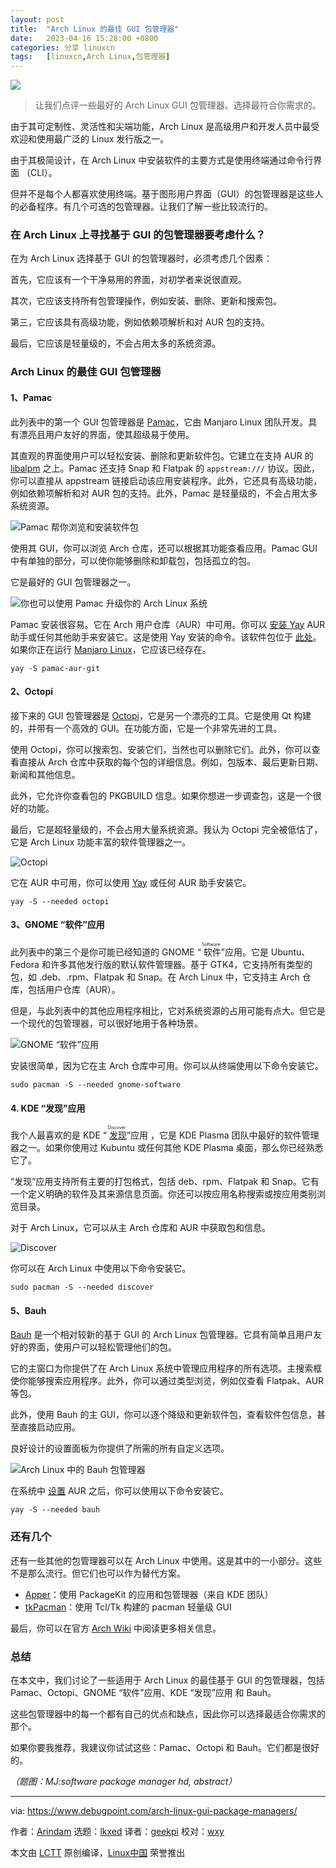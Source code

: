```yaml
---
layout: post
title:	"Arch Linux 的最佳 GUI 包管理器"
date:	2023-04-16 15:28:00 +0800 
categories:	分享 linuxcn 
tags:	[linuxcn,Arch Linux,包管理器]
---
```



![](/Asserts/Images/album/202304/16/152829wbmjtg5fgjiyf4lt.jpg)



> 
> 让我们点评一些最好的 Arch Linux GUI 包管理器。选择最符合你需求的。
> 
> 
> 


由于其可定制性、灵活性和尖端功能，Arch Linux 是高级用户和开发人员中最受欢迎和使用最广泛的 Linux 发行版之一。


由于其极简设计，在 Arch Linux 中安装软件的主要方式是使用终端通过命令行界面 （CLI）。


但并不是每个人都喜欢使用终端。基于图形用户界面（GUI）的包管理器是这些人的必备程序。有几个可选的包管理器。让我们了解一些比较流行的。


### 在 Arch Linux 上寻找基于 GUI 的包管理器要考虑什么？


在为 Arch Linux 选择基于 GUI 的包管理器时，必须考虑几个因素：


首先，它应该有一个干净易用的界面，对初学者来说很直观。


其次，它应该支持所有包管理操作，例如安装、删除、更新和搜索包。


第三，它应该具有高级功能，例如依赖项解析和对 AUR 包的支持。


最后，它应该是轻量级的，不会占用太多的系统资源。


### Arch Linux 的最佳 GUI 包管理器


#### 1、Pamac


此列表中的第一个 GUI 包管理器是 [Pamac](https://wiki.manjaro.org/index.php/Pamac)，它由 Manjaro Linux 团队开发。具有漂亮且用户友好的界面，使其超级易于使用。


其直观的界面使用户可以轻松安装、删除和更新软件包。它建立在支持 AUR 的 [libalpm](https://man.archlinux.org/man/libalpm.3.en) 之上。Pamac 还支持 Snap 和 Flatpak 的 `appstream:///` 协议。因此，你可以直接从 appstream 链接启动该应用安装程序。此外，它还具有高级功能，例如依赖项解析和对 AUR 包的支持。此外，Pamac 是轻量级的，不会占用太多系统资源。


![Pamac 帮你浏览和安装软件包](/Asserts/Images/album/202304/16/152956n8hf1ozbb6fcd5jb.jpg)


使用其 GUI，你可以浏览 Arch 仓库，还可以根据其功能查看应用。Pamac GUI 中有单独的部分，可以使你能够删除和卸载包，包括孤立的包。


它是最好的 GUI 包管理器之一。


![你也可以使用 Pamac 升级你的 Arch Linux 系统](/Asserts/Images/album/202304/16/153004a2ypk2txkjdoz1py.jpg)


Pamac 安装很容易。它在 Arch 用户仓库（AUR）中可用。你可以 [安装 Yay](https://www.debugpoint.com/install-yay-arch/) AUR 助手或任何其他助手来安装它。这是使用 Yay 安装的命令。该软件包位于 [此处](https://aur.archlinux.org/packages/pamac-aur-git)。如果你正在运行 [Manjaro Linux](https://www.debugpoint.com/manjaro-linux-review-2022/)，它应该已经存在。



```
yay -S pamac-aur-git

```

#### 2、Octopi


接下来的 GUI 包管理器是 [Octopi](https://tintaescura.com/projects/octopi/)，它是另一个漂亮的工具。它是使用 Qt 构建的，并带有一个高效的 GUI。在功能方面，它是一个非常先进的工具。


使用 Octopi，你可以搜索包、安装它们，当然也可以删除它们。此外，你可以查看直接从 Arch 仓库中获取的每个包的详细信息。例如，包版本、最后更新日期、新闻和其他信息。


此外，它允许你查看包的 PKGBUILD 信息。如果你想进一步调查包，这是一个很好的功能。


最后，它是超轻量级的，不会占用大量系统资源。我认为 Octopi 完全被低估了，它是 Arch Linux 功能丰富的软件管理器之一。


![Octopi](/Asserts/Images/album/202304/16/153011zeibgigu1vp8gh00.jpg)


它在 AUR 中可用，你可以使用 [Yay](https://www.debugpoint.com/install-yay-arch/) 或任何 AUR 助手安装它。



```
yay -S --needed octopi

```

#### 3、GNOME “软件”应用


此列表中的第三个是你可能已经知道的 GNOME “<ruby> 软件 <rt>  Software </rt></ruby>”应用。它是 Ubuntu、Fedora 和许多其他发行版的默认软件管理器。基于 GTK4，它支持所有类型的包，如 .deb、.rpm、Flatpak 和 Snap。在 Arch Linux 中，它支持主 Arch 仓库，包括用户仓库（AUR）。


但是，与此列表中的其他应用程序相比，它对系统资源的占用可能有点大。但它是一个现代的包管理器，可以很好地用于各种场景。


![GNOME “软件”应用](/Asserts/Images/album/202304/16/153021m4peh71t87zanpzm.jpg)


安装很简单，因为它在主 Arch 仓库中可用。你可以从终端使用以下命令安装它。



```
sudo pacman -S --needed gnome-software

```

#### 4. KDE “发现”应用


我个人最喜欢的是 KDE “<ruby> <a href="https://apps.kde.org/discover/">  发现 </a> <rt>  Discover </rt></ruby>”应用 ，它是 KDE Plasma 团队中最好的软件管理器之一。如果你使用过 Kubuntu 或任何其他 KDE Plasma 桌面，那么你已经熟悉它了。


“发现”应用支持所有主要的打包格式，包括 deb、rpm、Flatpak 和 Snap。它有一个定义明确的软件及其来源信息页面。你还可以按应用名称搜索或按应用类别浏览目录。


对于 Arch Linux，它可以从主 Arch 仓库和 AUR 中获取包和信息。


![Discover](/Asserts/Images/album/202304/16/153028st32xjn3jjvalctl.jpg)


你可以在 Arch Linux 中使用以下命令安装它。



```
sudo pacman -S --needed discover

```

#### 5、Bauh


[Bauh](https://github.com/vinifmor/bauh) 是一个相对较新的基于 GUI 的 Arch Linux 包管理器。它具有简单且用户友好的界面，使用户可以轻松管理他们的包。


它的主窗口为你提供了在 Arch Linux 系统中管理应用程序的所有选项。主搜索框使你能够搜索应用程序。此外，你可以通过类型浏览，例如仅查看 Flatpak、AUR 等包。


此外，使用 Bauh 的主 GUI，你可以逐个降级和更新软件包，查看软件包信息，甚至直接启动应用。


良好设计的设置面板为你提供了所需的所有自定义选项。


![Arch Linux 中的 Bauh 包管理器](/Asserts/Images/album/202304/16/153037h98dotlqbdidz89c.jpg)


在系统中 [设置](https://www.debugpoint.com/install-yay-arch/) AUR 之后，你可以使用以下命令安装它。



```
yay -S --needed bauh

```

### 还有几个


还有一些其他的包管理器可以在 Arch Linux 中使用。这是其中的一小部分。这些不是那么流行。但它们也可以作为替代方案。


* [Apper](https://apps.kde.org//system/apper/)：使用 PackageKit 的应用和包管理器（来自 KDE 团队）
* [tkPacman](https://aur.archlinux.org/packages/tkpacman)：使用 Tcl/Tk 构建的 pacman 轻量级 GUI


最后，你可以在官方 [Arch Wiki](https://wiki.archlinux.org/title/Pacman/Tips_and_tricks#Graphical) 中阅读更多相关信息。


### 总结


在本文中，我们讨论了一些适用于 Arch Linux 的最佳基于 GUI 的包管理器，包括 Pamac、Octopi、GNOME “软件”应用、KDE “发现”应用 和 Bauh。


这些包管理器中的每一个都有自己的优点和缺点，因此你可以选择最适合你需求的那个。


如果你要我推荐，我建议你试试这些：Pamac、Octopi 和 Bauh。它们都是很好的。


*（题图：MJ:software package manager hd, abstract）*




---


via: <https://www.debugpoint.com/arch-linux-gui-package-managers/>


作者：[Arindam](https://www.debugpoint.com/author/admin1/) 选题：[lkxed](https://github.com/lkxed/) 译者：[geekpi](https://github.com/geekpi) 校对：[wxy](https://github.com/wxy)


本文由 [LCTT](https://github.com/LCTT/TranslateProject) 原创编译，[Linux中国](https://linux.cn/) 荣誉推出
